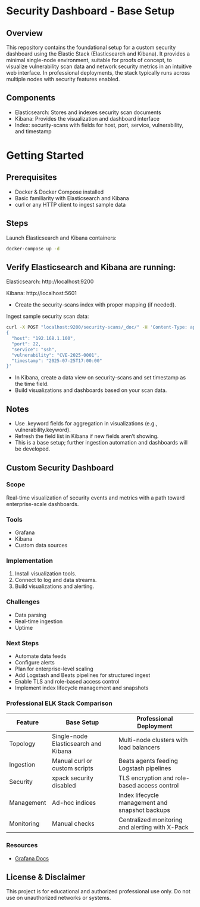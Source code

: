 # Security Dashboard - Base Setup
## Overview
This repository contains the foundational setup for a custom security dashboard using the Elastic Stack (Elasticsearch and Kibana). It provides a minimal single-node environment, suitable for proofs of concept, to visualize vulnerability scan data and network security metrics in an intuitive web interface. In professional deployments, the stack typically runs across multiple nodes with security features enabled.

## Components
- Elasticsearch: Stores and indexes security scan documents
- Kibana: Provides the visualization and dashboard interface
- Index: security-scans with fields for host, port, service, vulnerability, and timestamp

# Getting Started
## Prerequisites
- Docker & Docker Compose installed
- Basic familiarity with Elasticsearch and Kibana
- curl or any HTTP client to ingest sample data

## Steps
Launch Elasticsearch and Kibana containers:

```bash
docker-compose up -d
```

## Verify Elasticsearch and Kibana are running:

Elasticsearch: http://localhost:9200

Kibana: http://localhost:5601

- Create the security-scans index with proper mapping (if needed).

Ingest sample security scan data:

```bash
curl -X POST "localhost:9200/security-scans/_doc/" -H 'Content-Type: application/json' -d'
{
  "host": "192.168.1.100",
  "port": 22,
  "service": "ssh",
  "vulnerability": "CVE-2025-0001",
  "timestamp": "2025-07-25T17:00:00"
}'
```
- In Kibana, create a data view on security-scans and set timestamp as the time field.
- Build visualizations and dashboards based on your scan data.

## Notes
- Use .keyword fields for aggregation in visualizations (e.g., vulnerability.keyword).
- Refresh the field list in Kibana if new fields aren’t showing.
- This is a base setup; further ingestion automation and dashboards will be developed.

## Custom Security Dashboard

### Scope
Real-time visualization of security events and metrics with a path toward enterprise-scale dashboards.

### Tools
- Grafana
- Kibana
- Custom data sources

### Implementation
1. Install visualization tools.
2. Connect to log and data streams.
3. Build visualizations and alerting.

### Challenges
- Data parsing
- Real-time ingestion
- Uptime

### Next Steps
- Automate data feeds
- Configure alerts
- Plan for enterprise-level scaling
- Add Logstash and Beats pipelines for structured ingest
- Enable TLS and role-based access control
- Implement index lifecycle management and snapshots

### Professional ELK Stack Comparison

| Feature | Base Setup | Professional Deployment |
|--------|------------|-------------------------|
| Topology | Single-node Elasticsearch and Kibana | Multi-node clusters with load balancers |
| Ingestion | Manual curl or custom scripts | Beats agents feeding Logstash pipelines |
| Security | xpack security disabled | TLS encryption and role-based access control |
| Management | Ad-hoc indices | Index lifecycle management and snapshot backups |
| Monitoring | Manual checks | Centralized monitoring and alerting with X-Pack |

### Resources
- [Grafana Docs](https://grafana.com/docs/)

## License & Disclaimer
This project is for educational and authorized professional use only. Do not use on unauthorized networks or systems.
